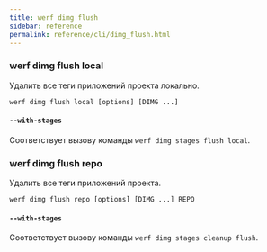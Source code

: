 ```yaml
---
title: werf dimg flush
sidebar: reference
permalink: reference/cli/dimg_flush.html
---
```


### werf dimg flush local
Удалить все теги приложений проекта локально.

```
werf dimg flush local [options] [DIMG ...]
```

#### `--with-stages`
Соответствует вызову команды `werf dimg stages flush local`.

### werf dimg flush repo
Удалить все теги приложений проекта.
```
werf dimg flush repo [options] [DIMG ...] REPO
```

#### `--with-stages`
Соответствует вызову команды `werf dimg stages cleanup flush`.
